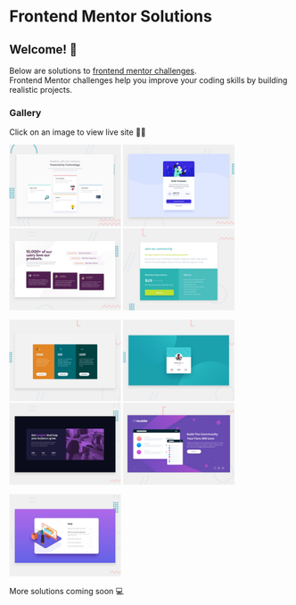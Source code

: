 # Frontend Mentor Solutions 

## Welcome! 👋

Below are solutions to [frontend mentor challenges](https://www.frontendmentor.io/challenges). <br/>
Frontend Mentor challenges help you improve your coding skills by building realistic projects.

### Gallery

Click on an image to view live site :rocket::rocket:

<!-- #### :star: Newbie  -->

[<img src="./four-card-feature-section/design/desktop-preview.jpg" alt="screenshot" width="200"/>](https://dewslyse.github.io/FEM_Solutions/four-card-feature-section/) [<img src="./order-summary-component/design/desktop-preview.jpg" alt="screenshot" width="200"/>](https://dewslyse.github.io/FEM_Solutions/order-summary-component/) [<img src="./social-proof-section/design/desktop-preview.jpg" alt="screenshot" width="200"/>](https://dewslyse.github.io/FEM_Solutions/social-proof-section/) [<img src="./single-price-grid-component/design/desktop-preview.jpg" alt="screenshot" width="200"/>](https://dewslyse.github.io/FEM_Solutions/single-price-grid-component/)

[<img src="./3-column-preview-card/design/desktop-preview.jpg" width="200"/>](https://dewslyse.github.io/FEM_Solutions/3-column-preview-card/) [<img src="./profile-card-component/design/desktop-preview.jpg" width="200"/>](https://dewslyse.github.io/FEM_Solutions/profile-card-component/) [<img src="./stats-preview-card/design/desktop-preview.jpg" alt="screenshot" width="200"/>](https://dewslyse.github.io/FEM_Solutions/stats-preview-card/) [<img src="./huddle-landing-page/design/desktop-preview.jpg" alt="screenshot" width="200"/>](https://dewslyse.github.io/FEM_Solutions/huddle-landing-page/)

[<img src="./faq-accordion-card/design/desktop-preview.jpg" width="200"/>](https://dewslyse.github.io/FEM_Solutions/faq-accordion-card/) <!--[<img src="./profile-card-component/design/desktop-preview.jpg" width="200"/>](https://dewslyse.github.io/FEM_Solutions/profile-card-component/) [<img src="./stats-preview-card/design/desktop-preview.jpg" alt="screenshot" width="200"/>](https://dewslyse.github.io/FEM_Solutions/stats-preview-card/) [<img src="./huddle-landing-page/design/desktop-preview.jpg" alt="screenshot" width="200"/>](https://dewslyse.github.io/FEM_Solutions/huddle-landing-page/) -->

<!--
#### :star::star: Junior 

[<img src="./3-column-preview-card/design/desktop-preview.jpg" width="200"/>](https://dewslyse.github.io/FEM_Solutions/3-column-preview-card/) [<img src="./profile-card-component/design/desktop-preview.jpg" width="200"/>](https://dewslyse.github.io/FEM_Solutions/profile-card-component/) [<img src="./stats-preview-card/design/desktop-preview.jpg" alt="screenshot" width="200"/>](https://dewslyse.github.io/FEM_Solutions/stats-preview-card/)

#### :star::star::star: Intermediate 

[<img src="./3-column-preview-card/design/desktop-preview.jpg" width="200"/>](https://dewslyse.github.io/FEM_Solutions/3-column-preview-card/) [<img src="./profile-card-component/design/desktop-preview.jpg" width="200"/>](https://dewslyse.github.io/FEM_Solutions/profile-card-component/) [<img src="./stats-preview-card/design/desktop-preview.jpg" alt="screenshot" width="200"/>](https://dewslyse.github.io/FEM_Solutions/stats-preview-card/)

#### :star::star::star::star: Advanced 

[<img src="./3-column-preview-card/design/desktop-preview.jpg" width="200"/>](https://dewslyse.github.io/FEM_Solutions/3-column-preview-card/) [<img src="./profile-card-component/design/desktop-preview.jpg" width="200"/>](https://dewslyse.github.io/FEM_Solutions/profile-card-component/) [<img src="./stats-preview-card/design/desktop-preview.jpg" alt="screenshot" width="200"/>](https://dewslyse.github.io/FEM_Solutions/stats-preview-card/)

#### :star::star::star::star::star: Guru 

[<img src="./3-column-preview-card/design/desktop-preview.jpg" width="200"/>](https://dewslyse.github.io/FEM_Solutions/3-column-preview-card/) [<img src="./profile-card-component/design/desktop-preview.jpg" width="200"/>](https://dewslyse.github.io/FEM_Solutions/profile-card-component/) [<img src="./stats-preview-card/design/desktop-preview.jpg" alt="screenshot" width="200"/>](https://dewslyse.github.io/FEM_Solutions/stats-preview-card/)

-->

More solutions coming soon :computer:
